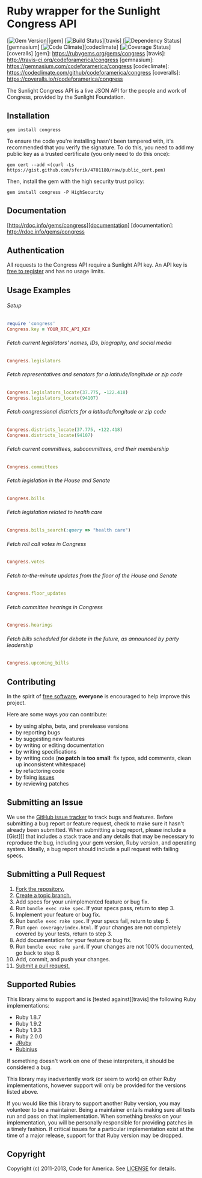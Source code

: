 # Ruby wrapper for the Sunlight Congress API

[![Gem Version](https://badge.fury.io/rb/congress.png)][gem]
[![Build Status](https://secure.travis-ci.org/codeforamerica/congress.png)][travis]
[![Dependency Status](https://gemnasium.com/codeforamerica/congress.png?travis)][gemnasium]
[![Code Climate](https://codeclimate.com/github/codeforamerica/congress.png)][codeclimate]
[![Coverage Status](https://coveralls.io/repos/codeforamerica/congress/badge.png?branch=master)][coveralls]
[gem]: https://rubygems.org/gems/congress
[travis]: http://travis-ci.org/codeforamerica/congress
[gemnasium]: https://gemnasium.com/codeforamerica/congress
[codeclimate]: https://codeclimate.com/github/codeforamerica/congress
[coveralls]: https://coveralls.io/r/codeforamerica/congress

The Sunlight Congress API is a live JSON API for the people and work of
Congress, provided by the Sunlight Foundation.

## Installation
    gem install congress

To ensure the code you're installing hasn't been tampered with, it's
recommended that you verify the signature. To do this, you need to add my
public key as a trusted certificate (you only need to do this once):

    gem cert --add <(curl -Ls https://gist.github.com/sferik/4701180/raw/public_cert.pem)

Then, install the gem with the high security trust policy:

    gem install congress -P HighSecurity

## Documentation
[http://rdoc.info/gems/congress][documentation]
[documentation]: http://rdoc.info/gems/congress

## Authentication

All requests to the Congress API require a Sunlight API key. An API key is
[free to register][register] and has no usage limits.

[register]: http://services.sunlightlabs.com/accounts/register/

## Usage Examples

###### Setup
```ruby
require 'congress'
Congress.key = YOUR_RTC_API_KEY
```

###### Fetch current legislators' names, IDs, biography, and social media
```ruby
Congress.legislators
```

###### Fetch representatives and senators for a latitude/longitude or zip code
```ruby
Congress.legislators_locate(37.775, -122.418)
Congress.legislators_locate(94107)
```

###### Fetch congressional districts for a latitude/longitude or zip code
```ruby
Congress.districts_locate(37.775, -122.418)
Congress.districts_locate(94107)
```

###### Fetch current committees, subcommittees, and their membership
```ruby
Congress.committees
```

###### Fetch legislation in the House and Senate
```ruby
Congress.bills
```

###### Fetch legislation related to health care
```ruby
Congress.bills_search(:query => "health care")
```

###### Fetch roll call votes in Congress
```ruby
Congress.votes
```

###### Fetch to-the-minute updates from the floor of the House and Senate
```ruby
Congress.floor_updates
```

###### Fetch committee hearings in Congress
```ruby
Congress.hearings
```

###### Fetch bills scheduled for debate in the future, as announced by party leadership
```ruby
Congress.upcoming_bills
```

## Contributing
In the spirit of [free software][free-sw], **everyone** is encouraged to help improve
this project.

[free-sw]: http://www.fsf.org/licensing/essays/free-sw.html

Here are some ways *you* can contribute:

* by using alpha, beta, and prerelease versions
* by reporting bugs
* by suggesting new features
* by writing or editing documentation
* by writing specifications
* by writing code (**no patch is too small**: fix typos, add comments, clean up
  inconsistent whitespace)
* by refactoring code
* by fixing [issues][]
* by reviewing patches

[issues]: https://github.com/codeforamerica/congress/issues

## Submitting an Issue
We use the [GitHub issue tracker][issues] to track bugs and features. Before
submitting a bug report or feature request, check to make sure it hasn't
already been submitted. When submitting a bug report, please include a [Gist][]
that includes a stack trace and any details that may be necessary to reproduce
the bug, including your gem version, Ruby version, and operating system.
Ideally, a bug report should include a pull request with failing specs.

## Submitting a Pull Request
1. [Fork the repository.][fork]
2. [Create a topic branch.][branch]
3. Add specs for your unimplemented feature or bug fix.
4. Run `bundle exec rake spec`. If your specs pass, return to step 3.
5. Implement your feature or bug fix.
6. Run `bundle exec rake spec`. If your specs fail, return to step 5.
7. Run `open coverage/index.html`. If your changes are not completely covered
   by your tests, return to step 3.
8. Add documentation for your feature or bug fix.
9. Run `bundle exec rake yard`. If your changes are not 100% documented, go
   back to step 8.
10. Add, commit, and push your changes.
11. [Submit a pull request.][pr]

[fork]: http://help.github.com/fork-a-repo/
[branch]: http://learn.github.com/p/branching.html
[pr]: http://help.github.com/send-pull-requests/

## Supported Rubies
This library aims to support and is [tested against][travis] the following Ruby
implementations:

* Ruby 1.8.7
* Ruby 1.9.2
* Ruby 1.9.3
* Ruby 2.0.0
* [JRuby][]
* [Rubinius][]

[jruby]: http://www.jruby.org/
[rubinius]: http://rubini.us/

If something doesn't work on one of these interpreters, it should be considered
a bug.

This library may inadvertently work (or seem to work) on other Ruby
implementations, however support will only be provided for the versions listed
above.

If you would like this library to support another Ruby version, you may
volunteer to be a maintainer. Being a maintainer entails making sure all tests
run and pass on that implementation. When something breaks on your
implementation, you will be personally responsible for providing patches in a
timely fashion. If critical issues for a particular implementation exist at the
time of a major release, support for that Ruby version may be dropped.

## Copyright
Copyright (c) 2011-2013, Code for America. See [LICENSE][] for details.

[license]: https://github.com/codeforamerica/congress/blob/master/LICENSE.md
